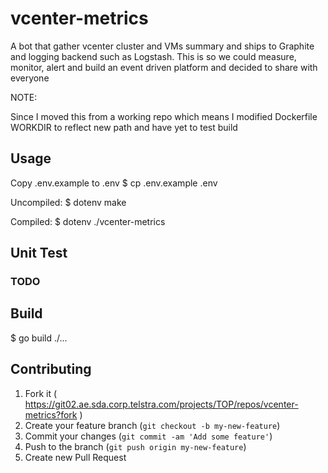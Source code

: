 vcenter-metrics
=================

A bot that gather vcenter cluster and VMs summary and ships to Graphite and logging
backend such as Logstash. This is so we could measure, monitor, alert and build 
an event driven platform and decided to share with everyone

NOTE:

Since I moved this from a working repo which means I modified Dockerfile WORKDIR
to reflect new path and have yet to test build

## Usage

Copy .env.example to .env
$ cp .env.example .env

Uncompiled:
$ dotenv make

Compiled:
$ dotenv ./vcenter-metrics

## Unit Test

### TODO

## Build

$ go build ./...

## Contributing

1. Fork it ( https://git02.ae.sda.corp.telstra.com/projects/TOP/repos/vcenter-metrics?fork )
2. Create your feature branch (`git checkout -b my-new-feature`)
3. Commit your changes (`git commit -am 'Add some feature'`)
4. Push to the branch (`git push origin my-new-feature`)
5. Create new Pull Request
